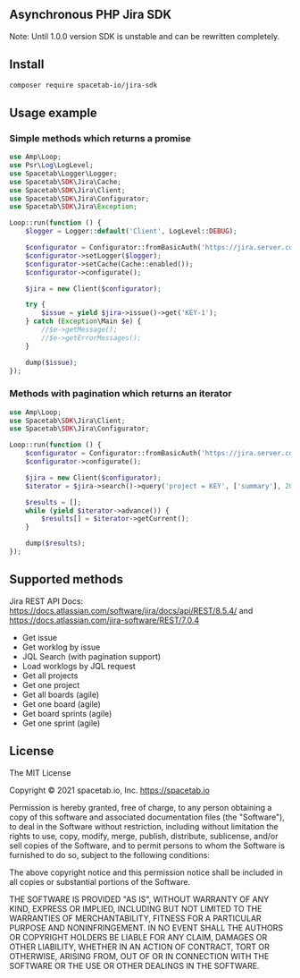 Asynchronous PHP Jira SDK
-------------------------

Note: Until 1.0.0 version SDK is unstable and can be rewritten completely.

## Install

```bash
composer require spacetab-io/jira-sdk
```

## Usage example

### Simple methods which returns a promise

```php
use Amp\Loop;
use Psr\Log\LogLevel;
use Spacetab\Logger\Logger;
use Spacetab\SDK\Jira\Cache;
use Spacetab\SDK\Jira\Client;
use Spacetab\SDK\Jira\Configurator;
use Spacetab\SDK\Jira\Exception;

Loop::run(function () {
    $logger = Logger::default('Client', LogLevel::DEBUG);

    $configurator = Configurator::fromBasicAuth('https://jira.server.com', 'username', 'jiraTokenStringOrPassword');
    $configurator->setLogger($logger);
    $configurator->setCache(Cache::enabled());
    $configurator->configurate();

    $jira = new Client($configurator);

    try {
        $issue = yield $jira->issue()->get('KEY-1');
    } catch (Exception\Main $e) {
        //$e->getMessage();
        //$e->getErrorMessages();
    }

    dump($issue);
});
```

### Methods with pagination which returns an iterator 

```php
use Amp\Loop;
use Spacetab\SDK\Jira\Client;
use Spacetab\SDK\Jira\Configurator;

Loop::run(function () {
    $configurator = Configurator::fromBasicAuth('https://jira.server.com', 'username', 'jiraTokenStringOrPassword');
    $configurator->configurate();

    $jira = new Client($configurator);
    $iterator = $jira->search()->query('project = KEY', ['summary'], 20);

    $results = [];
    while (yield $iterator->advance()) {
        $results[] = $iterator->getCurrent();
    }

    dump($results);
});
```

## Supported methods

Jira REST API Docs: https://docs.atlassian.com/software/jira/docs/api/REST/8.5.4/ 
and https://docs.atlassian.com/jira-software/REST/7.0.4

* Get issue
* Get worklog by issue
* JQL Search (with pagination support)
* Load worklogs by JQL request
* Get all projects
* Get one project
* Get all boards (agile)
* Get one board (agile)
* Get board sprints (agile)
* Get one sprint (agile)

## License

The MIT License

Copyright © 2021 spacetab.io, Inc. https://spacetab.io

Permission is hereby granted, free of charge, to any person obtaining a copy of this software and associated documentation files (the "Software"), to deal in the Software without restriction, including without limitation the rights to use, copy, modify, merge, publish, distribute, sublicense, and/or sell copies of the Software, and to permit persons to whom the Software is furnished to do so, subject to the following conditions:

The above copyright notice and this permission notice shall be included in all copies or substantial portions of the Software.

THE SOFTWARE IS PROVIDED "AS IS", WITHOUT WARRANTY OF ANY KIND, EXPRESS OR IMPLIED, INCLUDING BUT NOT LIMITED TO THE WARRANTIES OF MERCHANTABILITY, FITNESS FOR A PARTICULAR PURPOSE AND NONINFRINGEMENT. IN NO EVENT SHALL THE AUTHORS OR COPYRIGHT HOLDERS BE LIABLE FOR ANY CLAIM, DAMAGES OR OTHER LIABILITY, WHETHER IN AN ACTION OF CONTRACT, TORT OR OTHERWISE, ARISING FROM, OUT OF OR IN CONNECTION WITH THE SOFTWARE OR THE USE OR OTHER DEALINGS IN THE SOFTWARE.
